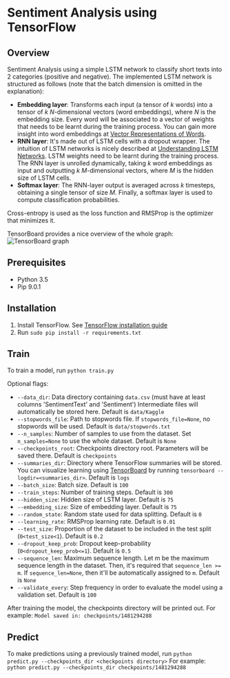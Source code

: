 # Sentiment Analysis using TensorFlow

## Overview
Sentiment Analysis using a simple LSTM network to classify short texts into 2 categories (positive and negative). The implemented LSTM network is structured as follows (note that the batch dimension is omitted in the explanation):
- **Embedding layer**: Transforms each input (a tensor of *k* words) into a tensor of *k* *N*-dimensional vectors (word embeddings), where *N* is the embedding size. Every word will be associated to a vector of weights that needs to be learnt during the training process. You can gain more insight into word embeddings at [Vector Representations of Words](https://www.tensorflow.org/versions/r0.12/tutorials/word2vec/index.html).
- **RNN layer**: It's made out of LSTM cells with a dropout wrapper. The intuition of LSTM networks is nicely described at [Understanding LSTM Networks](http://colah.github.io/posts/2015-08-Understanding-LSTMs/). LSTM weights need to be learnt during the training process. The RNN layer is unrolled dynamically, taking *k* word embeddings as input and outputting *k* *M*-dimensional vectors, where *M* is the hidden size of LSTM cells. 
- **Softmax layer**: The RNN-layer output is averaged across *k* timesteps, obtaining a single tensor of size *M*. Finally, a softmax layer is used to compute classification probabilities.

Cross-entropy is used as the loss function and RMSProp is the optimizer that minimizes it.

TensorBoard provides a nice overview of the whole graph:
![TensorBoard graph](https://github.com/rvinas/sentiment_analysis_tensorflow/blob/master/graph_visualization.png)

## Prerequisites
- Python 3.5
- Pip 9.0.1

## Installation
1. Install TensorFlow. See [TensorFlow installation guide](https://www.tensorflow.org/versions/r0.12/get_started/os_setup.html)
2. Run `sudo pip install -r requirements.txt`

## Train
To train a model, run `python train.py`

Optional flags:
- `--data_dir`: Data directory containing `data.csv` (must have at least columns 'SentimentText' and 'Sentiment') Intermediate files will automatically be stored here. Default is `data/Kaggle` 
- `--stopwords_file`: Path to stopwords file. If `stopwords_file=None`, no stopwords will be used. Default is `data/stopwords.txt` 
- `--n_samples`: Number of samples to use from the dataset. Set `n_samples=None` to use the whole dataset. Default is `None`
- `--checkpoints_root`: Checkpoints directory root. Parameters will be saved there. Default is `checkpoints` 
- `--summaries_dir`: Directory where TensorFlow summaries will be stored. You can visualize learning using [TensorBoard](https://www.tensorflow.org/versions/r0.12/how_tos/summaries_and_tensorboard/index.html) by running `tensorboard --logdir=<summaries_dir>`. Default is `logs` 
- `--batch_size`: Batch size. Default is `100` 
- `--train_steps`: Number of training steps. Default is `300` 
- `--hidden_size`: Hidden size of LSTM layer. Default is `75` 
- `--embedding_size`: Size of embedding layer. Default is `75` 
- `--random_state`: Random state used for data splitting. Default is `0` 
- `--learning_rate`: RMSProp learning rate. Default is `0.01` 
- `--test_size`: Proportion of the dataset to be included in the test split (`0<test_size<1`). Default is `0.2` 
- `--dropout_keep_prob`: Dropout keep-probability (`0<dropout_keep_prob<=1`). Default is `0.5` 
- `--sequence_len`: Maximum sequence length. Let m be the maximum sequence length in the dataset. Then, it's required that `sequence_len >= m`. If `sequence_len=None`, then it'll be automatically assigned to `m`. Default is `None` 
- `--validate_every`: Step frequency in order to evaluate the model using a validation set. Default is `100` 

After training the model, the checkpoints directory will be printed out. For example: `Model saved in: checkpoints/1481294288`

## Predict
To make predictions using a previously trained model, run `python predict.py --checkpoints_dir <checkpoints directory>`
For example: `python predict.py --checkpoints_dir checkpoints/1481294288`
